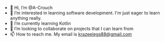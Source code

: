 - 👋 Hi, I’m @A-Crouch
- 👀 I’m interested in learning software development. I'm just eager to learn anything really.
- 🌱 I’m currently learning Kotlin 
- 💞️ I’m looking to collaborate on projects that I can learn from
- 📫 How to reach me. My email is krazeelegs88@gmail.com

<!---
A-Crouch/A-Crouch is a ✨ special ✨ repository because its `README.md` (this file) appears on your GitHub profile.
You can click the Preview link to take a look at your changes.
--->
